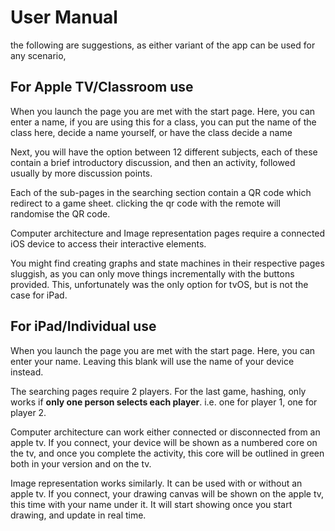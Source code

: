 # User Manual

the following are suggestions, as either variant of the app can be used for any scenario,

## For Apple TV/Classroom use

When you launch the page you are met with the start page. Here, you can enter a name, if you are using this for a class, you can put the name of the class here, decide a name yourself, or have the class decide a name

Next, you will have the option between 12 different subjects, each of these contain a brief introductory discussion, and then an activity, followed usually by more discussion points. 

Each of the sub-pages in the searching section contain a QR code which redirect to a game sheet. clicking the qr code with the remote will randomise the QR code. 

Computer architecture and Image representation pages require a connected iOS device to access their interactive elements. 

You might find creating graphs and state machines in their respective pages sluggish, as you can only move things incrementally with the buttons provided. This, unfortunately was the only option for tvOS, but is not the case for iPad.

## For iPad/Individual use

When you launch the page you are met with the start page. Here, you can enter your name. Leaving this blank will use the name of your device instead.

The searching pages require 2 players. For the last game, hashing, only works if **only one person selects each player**. i.e. one for player 1, one for player 2. 

Computer architecture can work either connected or disconnected from an apple tv. If you connect, your device will be shown as a numbered core on the tv, and once you complete the activity, this core will be outlined in green both in your version and on the tv. 

Image representation works similarly. It can be used with or without an apple tv. If you connect, your drawing canvas will be shown on the apple tv, this time with your name under it. It will start showing once you start drawing, and update in real time. 